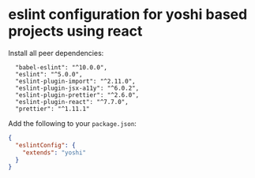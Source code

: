 # eslint configuration for yoshi based projects using react

Install all peer dependencies:

```
  "babel-eslint": "^10.0.0",
  "eslint": "^5.0.0",
  "eslint-plugin-import": "^2.11.0",
  "eslint-plugin-jsx-a11y": "^6.0.2",
  "eslint-plugin-prettier": "^2.6.0",
  "eslint-plugin-react": "^7.7.0",
  "prettier": "^1.11.1"
```

Add the following to your `package.json`:

```json
{
  "eslintConfig": {
    "extends": "yoshi"
  }
}
```
